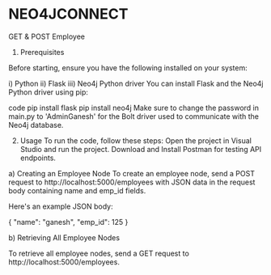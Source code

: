 # NEO4JCONNECT

GET & POST Employee

1) Prerequisites

Before starting, ensure you have the following installed on your system:

i) Python
ii) Flask
iii) Neo4j Python driver
You can install Flask and the Neo4j Python driver using pip:

code
pip install flask
pip install neo4j
Make sure to change the password in main.py to 'AdminGanesh' for the Bolt driver used to communicate with the Neo4j database.

2) Usage
To run the code, follow these steps:
Open the project in Visual Studio and run the project.
Download and Install Postman for testing API endpoints.

a) Creating an Employee Node
To create an employee node, send a POST request to http://localhost:5000/employees with JSON data in the request body containing name and emp_id fields.

Here's an example JSON body:

{
    "name": "ganesh",
    "emp_id": 125
}

b) Retrieving All Employee Nodes

To retrieve all employee nodes, send a GET request to http://localhost:5000/employees.
